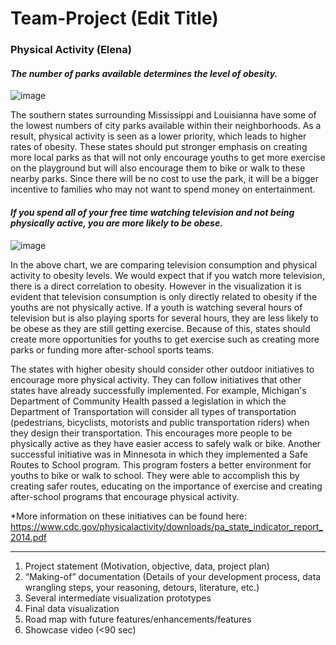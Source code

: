 # Team-Project (Edit Title)



### Physical Activity (Elena)

#### <i>The number of parks available determines the level of obesity.</i>

![image](https://user-images.githubusercontent.com/32119820/33304536-4b7c25ba-d3be-11e7-8646-d9d09a3b1a6f.png)

  The southern states surrounding Mississippi and Louisianna have some of the lowest numbers of city parks available within their neighborhoods. As a result, physical activity is seen as a lower priority, which leads to higher rates of obesity. These states should put stronger emphasis on creating more local parks as that will not only encourage youths to get more exercise on the playground but will also encourage them to bike or walk to these nearby parks. Since there will be no cost to use the park, it will be a bigger incentive to families who may not want to spend money on entertainment. 


#### <i>If you spend all of your free time watching television and not being physically active, you are more likely to be obese.</i>

![image](https://user-images.githubusercontent.com/32119820/33304589-a45ad1cc-d3be-11e7-88c3-b711e073261c.png)

  In the above chart, we are comparing television consumption and physical activity to obesity levels. We would expect that if you watch more television, there is a direct correlation to obesity. However in the visualization it is evident that television consumption is only directly related to obesity if the youths are not physically active. If a youth is watching several hours of television but is also playing sports for several hours, they are less likely to be obese as they are still getting exercise. Because of this, states should create more opportunities for youths to get exercise such as creating more parks or funding more after-school sports teams.

  The states with higher obesity should consider other outdoor initiatives to encourage more physical activity. They can follow initiatives that other states have already successfully implemented. For example, Michigan's Department of Community Health passed a legislation in which the Department of Transportation will consider all types of transportation (pedestrians, bicyclists, motorists and public transportation riders) when they design their transportation. This encourages more people to be physically active as they have easier access to safely walk or bike. Another successful initiative was in Minnesota in which they implemented a Safe Routes to School program. This program fosters a better environment for youths to bike or walk to school. They were able to accomplish this by creating safer routes, educating on the importance of exercise and creating after-school programs that encourage physical activity.

*More information on these initiatives can be found here: https://www.cdc.gov/physicalactivity/downloads/pa_state_indicator_report_2014.pdf




---------
1. Project statement (Motivation, objective, data, project plan)
2. “Making-of” documentation (Details of your development process, data wrangling steps, your reasoning,
detours, literature, etc.)
3. Several intermediate visualization prototypes
4. Final data visualization
5. Road map with future features/enhancements/features
6. Showcase video (<90 sec)
